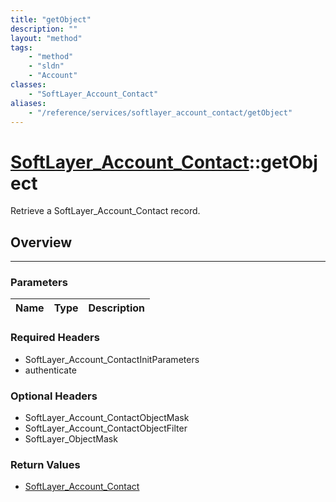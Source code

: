 ```yaml
---
title: "getObject"
description: ""
layout: "method"
tags:
    - "method"
    - "sldn"
    - "Account"
classes:
    - "SoftLayer_Account_Contact"
aliases:
    - "/reference/services/softlayer_account_contact/getObject"
---
```

# [SoftLayer_Account_Contact](/reference/services/SoftLayer_Account_Contact)::getObject

Retrieve a SoftLayer_Account_Contact record.


## Overview 


-----

### Parameters 
|Name | Type | Description |
| --- | --- | --- |


### Required Headers
* SoftLayer_Account_ContactInitParameters
* authenticate


### Optional Headers
* SoftLayer_Account_ContactObjectMask
* SoftLayer_Account_ContactObjectFilter
* SoftLayer_ObjectMask

### Return Values
* <a href='/reference/datatypes/SoftLayer_Account_Contact'>SoftLayer_Account_Contact </a>




